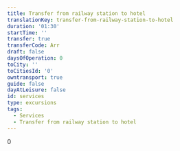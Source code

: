 ```yaml
---
title: Transfer from railway station to hotel
translationKey: transfer-from-railway-station-to-hotel
duration: '01:30'
startTime: ''
transfer: true
transferCode: Arr
draft: false
daysOfOperation: 0
toCity: ''
toCitiesId: '0'
owntransport: true
guide: false
dayAtLeisure: false
id: services
type: excursions
tags:
  - Services
  - Transfer from railway station to hotel
---
```

0